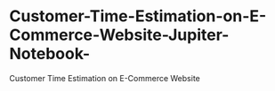 # Customer-Time-Estimation-on-E-Commerce-Website-Jupiter-Notebook-
Customer Time Estimation on E-Commerce Website
